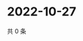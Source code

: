 # 2022-10-27

共 0 条

<!-- BEGIN WEIBO -->
<!-- 最后更新时间 Thu Oct 27 2022 11:00:59 GMT+0800 (China Standard Time) -->

<!-- END WEIBO -->
